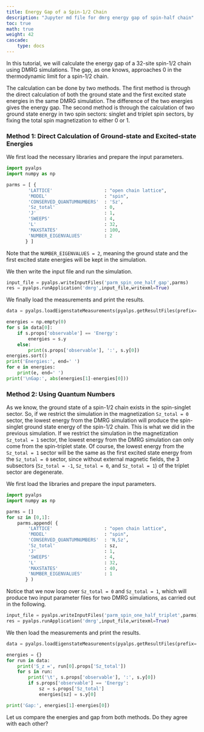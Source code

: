 ```yaml
---
title: Energy Gap of a Spin-1/2 Chain
description: "Jupyter md file for dmrg energy gap of spin-half chain"
toc: true
math: true
weight: 42
cascade:
    type: docs
---
```


In this tutorial, we will calculate the energy gap of a 32-site spin-1/2 chain using DMRG simulations. The gap, as one knows, approaches 0 in the thermodynamic limit for a spin-1/2 chain. 

The calculation can be done by two methods. The first method is through the direct calculation of both the ground state and the first excited state energies in the same DMRG simulation. The difference of the two energies gives the energy gap. The second method is through the calculation of two ground state energy in two spin sectors: singlet and triplet spin sectors, by fixing the total spin magnetization to either 0 or 1. 

### Method 1: Direct Calculation of Ground-state and Excited-state Energies

We first load the necessary libraries and prepare the input parameters.


```python
import pyalps
import numpy as np

parms = [ { 
        'LATTICE'                   : "open chain lattice", 
        'MODEL'                     : "spin",
        'CONSERVED_QUANTUMNUMBERS'  : 'Sz',
        'Sz_total'                  : 0,
        'J'                         : 1,
        'SWEEPS'                    : 4,
        'L'                         : 32,
        'MAXSTATES'                 : 100,
        'NUMBER_EIGENVALUES'        : 2
       } ]

```

Note that the `NUMBER_EIGENVALUES = 2`, meaning the ground state and the first excited state energies will be kept in the simulation. 

We then write the input file and run the simulation. 


```python
input_file = pyalps.writeInputFiles('parm_spin_one_half_gap',parms)
res = pyalps.runApplication('dmrg',input_file,writexml=True)
```

We finally load the measurements and print the results.


```python
data = pyalps.loadEigenstateMeasurements(pyalps.getResultFiles(prefix='parm_spin_one_half_gap'))

energies = np.empty(0)
for s in data[0]:
    if s.props['observable'] == 'Energy':
        energies = s.y
    else:
        print(s.props['observable'], ':', s.y[0])
energies.sort()
print('Energies:', end=' ')
for e in energies:
    print(e, end=' ')
print('\nGap:', abs(energies[1]-energies[0]))
```

### Method 2: Using Quantum Numbers

As we know, the ground state of a spin-1/2 chain exists in the spin-singlet sector. So, if we restrict the simulation in the magnetization `Sz_total = 0` sector, the lowest energy from the DMRG simulation will produce the spin-singlet ground state energy of the spin-1/2 chain. This is what we did in the previous simulation. If we restrict the simulation in the magnetization `Sz_total = 1` sector, the lowest energy from the DMRG simulation can only come from the spin-triplet state. Of course, the lowest energy from the `Sz_total = 1` sector will be the same as the first excited state energy from the `Sz_total = 0` sector, since without external magnetic fields, the 3 subsectors (`Sz_total = -1`, `Sz_total = 0`, and `Sz_total = 1`) of the triplet sector are degenerate.

We first load the libraries and prepare the input parameters.


```python
import pyalps
import numpy as np

parms = []
for sz in [0,1]:
    parms.append( { 
        'LATTICE'                   : "open chain lattice", 
        'MODEL'                     : "spin",
        'CONSERVED_QUANTUMNUMBERS'  : 'N,Sz',
        'Sz_total'                  : sz,
        'J'                         : 1,
        'SWEEPS'                    : 4,
        'L'                         : 32,
        'MAXSTATES'                 : 40,
        'NUMBER_EIGENVALUES'        : 1
       } )
```

Notice that we now loop over `Sz_total = 0` and `Sz_total = 1`, which will produce two input parameter files for two DMRG simulations, as carried out in the following.


```python
input_file = pyalps.writeInputFiles('parm_spin_one_half_triplet',parms)
res = pyalps.runApplication('dmrg',input_file,writexml=True)
```

We then load the measurements and print the results.


```python
data = pyalps.loadEigenstateMeasurements(pyalps.getResultFiles(prefix='parm_spin_one_half_triplet'))

energies = {}
for run in data:
    print('S_z =', run[0].props['Sz_total'])
    for s in run:
        print('\t', s.props['observable'], ':', s.y[0])
        if s.props['observable'] == 'Energy':
            sz = s.props['Sz_total']
            energies[sz] = s.y[0]

print('Gap:', energies[1]-energies[0])
```

Let us compare the energies and gap from both methods. Do they agree with each other?
